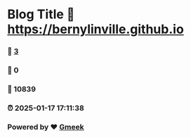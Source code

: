 # Blog Title :link: https://bernylinville.github.io 
### :page_facing_up: [3](https://bernylinville.github.io/tag.html) 
### :speech_balloon: 0 
### :hibiscus: 10839 
### :alarm_clock: 2025-01-17 17:11:38 
### Powered by :heart: [Gmeek](https://github.com/Meekdai/Gmeek)
